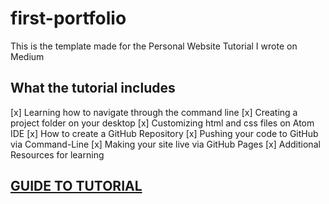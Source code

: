 # first-portfolio

This is the template made for the Personal Website Tutorial I wrote on Medium

## What the tutorial includes
[x] Learning how to navigate through the command line
[x] Creating a project folder on your desktop
[x] Customizing html and css files on Atom IDE
[x] How to create a GitHub Repository
[x] Pushing your code to GitHub via Command-Line
[x] Making your site live via GitHub Pages
[x] Additional Resources for learning 

## <a href = "https://medium.com/@mpara/how-to-make-your-first-portfolio-hosted-on-github-1e5940853fcc"> GUIDE TO TUTORIAL </a>


